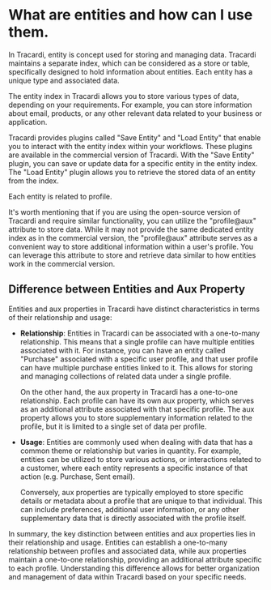 # What are entities and how can I use them.

In Tracardi, entity is concept used for storing and managing data. Tracardi maintains a separate index, which can be
considered as a store or table, specifically designed to hold information about entities. Each entity has a unique type
and associated data.

The entity index in Tracardi allows you to store various types of data, depending on your requirements. For example, you
can store information about email, products, or any other relevant data related to your business or application.

Tracardi provides plugins called "Save Entity" and "Load Entity" that enable you to interact with the entity index
within your workflows. These plugins are available in the commercial version of Tracardi. With the "Save Entity" plugin,
you can save or update data for a specific entity in the entity index. The "Load Entity" plugin allows you to retrieve
the stored data of an entity from the index.

Each entity is related to profile.

It's worth mentioning that if you are using the open-source version of Tracardi and require similar functionality, you
can utilize the "profile@aux" attribute to store data. While it may not provide the same dedicated entity index as in
the commercial version, the "profile@aux" attribute serves as a convenient way to store additional information within a
user's profile. You can leverage this attribute to store and retrieve data similar to how entities work in the
commercial version.

## Difference between Entities and Aux Property

Entities and aux properties in Tracardi have distinct characteristics in terms of their relationship and usage:

* __Relationship__: Entities in Tracardi can be associated with a one-to-many relationship. This means that a single
  profile can have multiple entities associated with it. For instance, you can have an entity called "Purchase"
  associated with a specific user profile, and that user profile can have multiple purchase entities linked to it. This
  allows for storing and managing collections of related data under a single profile.

  On the other hand, the aux property in Tracardi has a one-to-one relationship. Each profile can have its own aux
  property, which serves as an additional attribute associated with that specific profile. The aux property allows you
  to store supplementary information related to the profile, but it is limited to a single set of data per profile.

* __Usage__: Entities are commonly used when dealing with data that has a common theme or relationship but varies in
  quantity. For example, entities can be utilized to store various actions, or interactions related to a customer, where
  each entity represents a specific instance of that action (e.g. Purchase, Sent email).

  Conversely, aux properties are typically employed to store specific details or metadata about a profile that are
  unique to that individual. This can include preferences, additional user information, or any other supplementary data
  that is directly associated with the profile itself.

In summary, the key distinction between entities and aux properties lies in their relationship and usage. Entities can
establish a one-to-many relationship between profiles and associated data, while aux properties maintain a one-to-one
relationship, providing an additional attribute specific to each profile. Understanding this difference allows for
better organization and management of data within Tracardi based on your specific needs.
